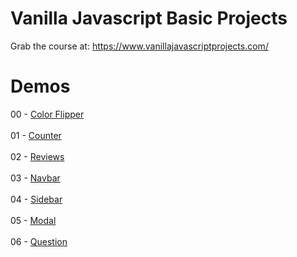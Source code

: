 # Vanilla Javascript Basic Projects

Grab the course at: https://www.vanillajavascriptprojects.com/


# Demos
00 - [Color Flipper](https://nervous-bohr-abe484.netlify.app) 
<br><br>
01 - [Counter](https://thirsty-nobel-f30026.netlify.app/) 
<br><br>
02 - [Reviews](https://relaxed-payne-e6922c.netlify.app/) 
<br><br>
03 - [Navbar](https://jolly-edison-488075.netlify.app/) 
<br><br>
04 - [Sidebar](https://suspicious-jones-713a4a.netlify.app/) 
<br><br>
05 - [Modal](https://relaxed-sinoussi-649588.netlify.app/) 
<br><br>
06 - [Question](https://lucid-banach-602f5a.netlify.app/)
<br><br>
